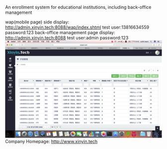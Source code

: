 An enrollment system for educational institutions, including back-office management

wap(mobile page) side display: http://admin.xinyin.tech:8088/wap/index.shtml
test user:13816634559 password:123
back-office management page display: http://admin.xinyin.tech:8088
test user:admin password:123
![alt tag](https://github.com/mervynn/enrollment/blob/master/屏幕快照%202017-02-08%20下午10.43.49.png)
Company Homepage: http://www.xinyin.tech
